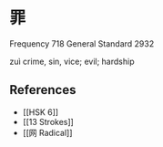# 罪
Frequency 718
General Standard 2932

zuì
crime, sin, vice; evil; hardship

## References
- [[HSK 6]]
- [[13 Strokes]]
- [[网 Radical]]